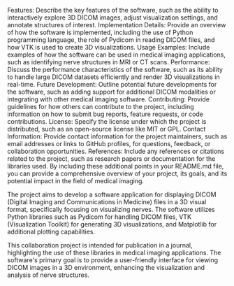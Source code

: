 

Features: Describe the key features of the software, such as the ability to interactively explore 3D DICOM images, adjust visualization settings, and annotate structures of interest.
Implementation Details: Provide an overview of how the software is implemented, including the use of Python programming language, the role of Pydicom in reading DICOM files, and how VTK is used to create 3D visualizations.
Usage Examples: Include examples of how the software can be used in medical imaging applications, such as identifying nerve structures in MRI or CT scans.
Performance: Discuss the performance characteristics of the software, such as its ability to handle large DICOM datasets efficiently and render 3D visualizations in real-time.
Future Development: Outline potential future developments for the software, such as adding support for additional DICOM modalities or integrating with other medical imaging software.
Contributing: Provide guidelines for how others can contribute to the project, including information on how to submit bug reports, feature requests, or code contributions.
License: Specify the license under which the project is distributed, such as an open-source license like MIT or GPL.
Contact Information: Provide contact information for the project maintainers, such as email addresses or links to GitHub profiles, for questions, feedback, or collaboration opportunities.
References: Include any references or citations related to the project, such as research papers or documentation for the libraries used.
By including these additional points in your README.md file, you can provide a comprehensive overview of your project, its goals, and its potential impact in the field of medical imaging.



The project aims to develop a software application for displaying DICOM (Digital Imaging and Communications in Medicine) files in a 3D visual format, specifically focusing on visualizing nerves. The software utilizes Python libraries such as Pydicom for handling DICOM files, VTK (Visualization Toolkit) for generating 3D visualizations, and Matplotlib for additional plotting capabilities.

This collaboration project is intended for publication in a journal, highlighting the use of these libraries in medical imaging applications. The software's primary goal is to provide a user-friendly interface for viewing DICOM images in a 3D environment, enhancing the visualization and analysis of nerve structures.


